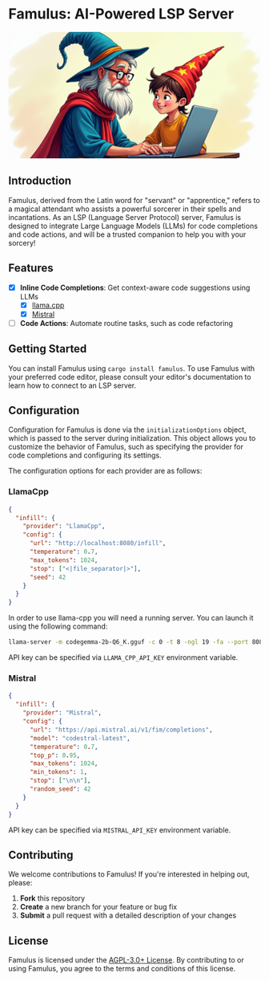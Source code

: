 # Famulus: AI-Powered LSP Server

![Logo](./logo.png)

## Introduction

Famulus, derived from the Latin word for "servant" or "apprentice," refers to a
magical attendant who assists a powerful sorcerer in their spells and
incantations. As an LSP (Language Server Protocol) server, Famulus is designed
to integrate Large Language Models (LLMs) for code completions and code actions,
and will be a trusted companion to help you with your sorcery!

## Features

- [x] **Inline Code Completions**: Get context-aware code suggestions using LLMs
  - [x] [llama.cpp](https://github.com/ggerganov/llama.cpp/tree/master/examples/server#post-infill-for-code-infilling)
  - [x] [Mistral](https://docs.mistral.ai/api/#tag/fim)
- [ ] **Code Actions**: Automate routine tasks, such as code refactoring

## Getting Started

You can install Famulus using `cargo install famulus`. To use Famulus with your
preferred code editor, please consult your editor's documentation to learn how
to connect to an LSP server.

## Configuration

Configuration for Famulus is done via the `initializationOptions` object, which
is passed to the server during initialization. This object allows you to customize
the behavior of Famulus, such as specifying the provider for code completions
and configuring its settings.

The configuration options for each provider are as follows:

### LlamaCpp

```json
{
  "infill": {
    "provider": "LlamaCpp",
    "config": {
      "url": "http://localhost:8080/infill",
      "temperature": 0.7,
      "max_tokens": 1024,
      "stop": ["<|file_separator|>"],
      "seed": 42
    }
  }
}
```

In order to use llama-cpp you will need a running server. You can launch it
using the following command:

```sh
llama-server -m codegemma-2b-Q6_K.gguf -c 0 -t 8 -ngl 19 -fa --port 8080
```

API key can be specified via `LLAMA_CPP_API_KEY` environment variable.

### Mistral

```json
{
  "infill": {
    "provider": "Mistral",
    "config": {
      "url": "https://api.mistral.ai/v1/fim/completions",
      "model": "codestral-latest",
      "temperature": 0.7,
      "top_p": 0.95,
      "max_tokens": 1024,
      "min_tokens": 1,
      "stop": ["\n\n"],
      "random_seed": 42
    }
  }
}
```

API key can be specified via `MISTRAL_API_KEY` environment variable.

## Contributing

We welcome contributions to Famulus! If you're interested in helping out, please:

1. **Fork** this repository
2. **Create** a new branch for your feature or bug fix
3. **Submit** a pull request with a detailed description of your changes

## License

Famulus is licensed under the [AGPL-3.0+ License](./LICENSE.txt). By
contributing to or using Famulus, you agree to the terms and conditions of this license.
